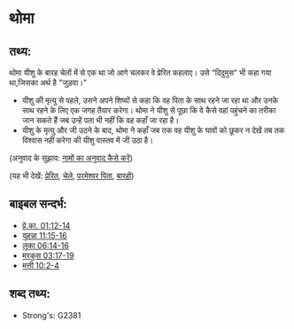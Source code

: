 # थोमा #

## तथ्य: ##

थोमा यीशु के बारह चेलों में से एक था जो आगे चलकर वे प्रेरित कहलाए। उसे “दिदुमुस” भी कहा गया था,जिसका अर्थ है "जुड़वा।"

* यीशु की मृत्यु से पहले, उसने अपने शिष्यों से कहा कि वह पिता के साथ रहने जा रहा था और उनके साथ रहने के लिए एक जगह तैयार करेगा। थोमा ने यीशु से पूछा कि वे कैसे वहां पहुंचने का तरीका जान सकते हैं जब उन्हें पता भी नहीं कि वह कहाँ जा रहा है।
* यीशु के मृत्यु और जी उठने के बाद, थोमा ने कहाँ जब तक वह यीशु के घावों को छूकर न देखें तब तक विश्वास नहीं करेगा की यीशु वास्तव में जी उठा है। 

(अनुवाद के सुझाव: [नामों का अनुवाद कैसे करें](rc://en/ta/man/translate/translate-names))

(यह भी देखें: [प्रेरित](../kt/apostle.md), [चेले](../kt/disciple.md), [परमेश्वर पिता](../kt/godthefather.md), [बारहों](../kt/thetwelve.md))

## बाइबल सन्दर्भ: ##

* [प्रे.का. 01:12-14](rc://en/tn/help/act/01/12)
* [यूहन्ना 11:15-16](rc://en/tn/help/jhn/11/15)
* [लूका 06:14-16](rc://en/tn/help/luk/06/14)
* [मरकुस 03:17-19](rc://en/tn/help/mrk/03/17)
* [मत्ती 10:2-4](rc://en/tn/help/mat/10/02)

## शब्द तथ्य: ##

* Strong's: G2381
